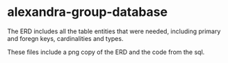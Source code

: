 # alexandra-group-database

The ERD includes all the table entities that were needed, including primary and foregn keys, cardinalities and types.

These files include a png copy of the ERD and the code from the sql.
